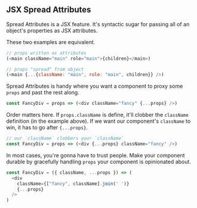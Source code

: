 ## JSX Spread Attributes

Spread Attributes is a JSX feature. It's syntactic sugar for passing all of an object's properties as JSX attributes.

These two examples are equivalent.
```js
// props written as attributes
(<main className="main" role="main">{children}</main>)

// props "spread" from object
(<main {...{className: "main", role: "main", children}} />)
```

Spread Attributes is handy where you want a component to proxy some `props` and past the rest along.

```js
const FancyDiv = props => (<div className="fancy" {...props} />)
```

Order matters here. If `props.className` is define, it'll clobber the `className` definition (in the example above). If we want our component's `className` to win, it has to go after `{...props}`.

```js
// our `className` clobbers your `className`
const FancyDiv = props => (<div {...props} className="fancy" />)
```

In most cases, you're gonna have to trust people. Make your component durable by gracefully handling `props` your component is opinionated about.

```js
const FancyDiv = ({ className, ...props }) => (
  <div
    className={["fancy", className].join(' ')}
    {...props}
  />
)  
```
